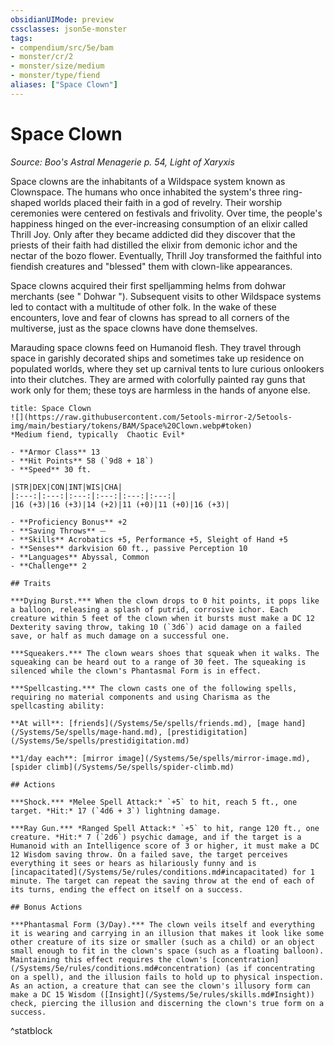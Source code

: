 ```yaml
---
obsidianUIMode: preview
cssclasses: json5e-monster
tags:
- compendium/src/5e/bam
- monster/cr/2
- monster/size/medium
- monster/type/fiend
aliases: ["Space Clown"]
---
```

# Space Clown
*Source: Boo's Astral Menagerie p. 54, Light of Xaryxis*  

Space clowns are the inhabitants of a Wildspace system known as Clownspace. The humans who once inhabited the system's three ring-shaped worlds placed their faith in a god of revelry. Their worship ceremonies were centered on festivals and frivolity. Over time, the people's happiness hinged on the ever-increasing consumption of an elixir called Thrill Joy. Only after they became addicted did they discover that the priests of their faith had distilled the elixir from demonic ichor and the nectar of the bozo flower. Eventually, Thrill Joy transformed the faithful into fiendish creatures and "blessed" them with clown-like appearances.

Space clowns acquired their first spelljamming helms from dohwar merchants (see " Dohwar "). Subsequent visits to other Wildspace systems led to contact with a multitude of other folk. In the wake of these encounters, love and fear of clowns has spread to all corners of the multiverse, just as the space clowns have done themselves.

Marauding space clowns feed on Humanoid flesh. They travel through space in garishly decorated ships and sometimes take up residence on populated worlds, where they set up carnival tents to lure curious onlookers into their clutches. They are armed with colorfully painted ray guns that work only for them; these toys are harmless in the hands of anyone else.

```ad-statblock
title: Space Clown
![](https://raw.githubusercontent.com/5etools-mirror-2/5etools-img/main/bestiary/tokens/BAM/Space%20Clown.webp#token)
*Medium fiend, typically  Chaotic Evil*

- **Armor Class** 13
- **Hit Points** 58 (`9d8 + 18`)
- **Speed** 30 ft.

|STR|DEX|CON|INT|WIS|CHA|
|:---:|:---:|:---:|:---:|:---:|:---:|
|16 (+3)|16 (+3)|14 (+2)|11 (+0)|11 (+0)|16 (+3)|

- **Proficiency Bonus** +2
- **Saving Throws** ⏤
- **Skills** Acrobatics +5, Performance +5, Sleight of Hand +5
- **Senses** darkvision 60 ft., passive Perception 10
- **Languages** Abyssal, Common
- **Challenge** 2

## Traits

***Dying Burst.*** When the clown drops to 0 hit points, it pops like a balloon, releasing a splash of putrid, corrosive ichor. Each creature within 5 feet of the clown when it bursts must make a DC 12 Dexterity saving throw, taking 10 (`3d6`) acid damage on a failed save, or half as much damage on a successful one.

***Squeakers.*** The clown wears shoes that squeak when it walks. The squeaking can be heard out to a range of 30 feet. The squeaking is silenced while the clown's Phantasmal Form is in effect.

***Spellcasting.*** The clown casts one of the following spells, requiring no material components and using Charisma as the spellcasting ability:

**At will**: [friends](/Systems/5e/spells/friends.md), [mage hand](/Systems/5e/spells/mage-hand.md), [prestidigitation](/Systems/5e/spells/prestidigitation.md)

**1/day each**: [mirror image](/Systems/5e/spells/mirror-image.md), [spider climb](/Systems/5e/spells/spider-climb.md)

## Actions

***Shock.*** *Melee Spell Attack:* `+5` to hit, reach 5 ft., one target. *Hit:* 17 (`4d6 + 3`) lightning damage.

***Ray Gun.*** *Ranged Spell Attack:* `+5` to hit, range 120 ft., one creature. *Hit:* 7 (`2d6`) psychic damage, and if the target is a Humanoid with an Intelligence score of 3 or higher, it must make a DC 12 Wisdom saving throw. On a failed save, the target perceives everything it sees or hears as hilariously funny and is [incapacitated](/Systems/5e/rules/conditions.md#incapacitated) for 1 minute. The target can repeat the saving throw at the end of each of its turns, ending the effect on itself on a success.

## Bonus Actions

***Phantasmal Form (3/Day).*** The clown veils itself and everything it is wearing and carrying in an illusion that makes it look like some other creature of its size or smaller (such as a child) or an object small enough to fit in the clown's space (such as a floating balloon). Maintaining this effect requires the clown's [concentration](/Systems/5e/rules/conditions.md#concentration) (as if concentrating on a spell), and the illusion fails to hold up to physical inspection. As an action, a creature that can see the clown's illusory form can make a DC 15 Wisdom ([Insight](/Systems/5e/rules/skills.md#Insight)) check, piercing the illusion and discerning the clown's true form on a success.
```
^statblock